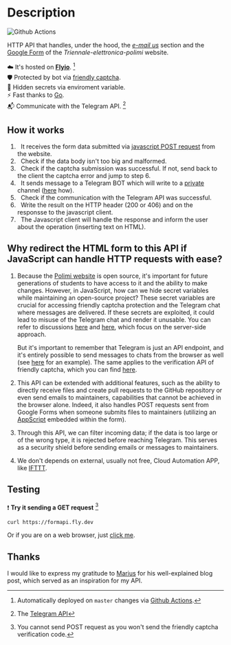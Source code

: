 # Description

![Github Actions](https://github.com/TIT8/go-api/actions/workflows/fly.yml/badge.svg)

HTTP API that handles, under the hood, the [_e-mail us_](https://triennale-elettronica-polimi.netlify.app/contact/#e-mail-us) section and the [Google Form](https://docs.google.com/forms/d/e/1FAIpQLSfXDekNQoiSoKHrhhTwierImnB-j7miit-LFZIWr0wCGGVYlg/viewform) of the _Triennale-elettronica-polimi_ website.   

☁️ It's hosted on **[Flyio](https://fly.io/)**. [^1]  
🛡️ Protected by bot via [friendly captcha](https://friendlycaptcha.com/).  
👻 Hidden secrets via enviroment variable.  
⚡ Fast thanks to [Go](https://go.dev/).  
📬 Communicate with the Telegram API. [^2]

[^1]: Automatically deployed on `master` changes via [Github Actions](https://github.com/TIT8/go-api/actions/workflows/fly.yml).  
[^2]: The [Telegram API](https://core.telegram.org/)

## How it works

1. &nbsp; It receives the form data submitted via [javascript POST request](https://github.com/valerionew/triennale-elettronica-polimi/blob/master/layouts/shortcodes/contact.html#L58) from the website.
2. &nbsp; Check if the data body isn't too big and malformed.
3. &nbsp; Check if the captcha submission was successful. If not, send back to the client the captcha error and jump to step 6.
4. &nbsp; It sends message to a Telegram BOT which will write to a <ins>private</ins> channel ([here](https://stackoverflow.com/questions/33858927/how-to-obtain-the-chat-id-of-a-private-telegram-channel) how).
5. &nbsp; Check if the communication with the Telegram API was successful.
6. &nbsp; Write the result on the HTTP header (200 or 406) and on the responsse to the javascript client.
7. &nbsp; The Javascript client will handle the response and inform the user about the operation (inserting text on HTML).

## Why redirect the HTML form to this API if JavaScript can handle HTTP requests with ease?

1. Because the [Polimi website](https://github.com/valerionew/triennale-elettronica-polimi) is open source, it's important for future generations of students to have access to it and the ability to make changes. However, in JavaScript, how can we hide secret variables while maintaining an open-source project? These secret variables are crucial for accessing friendly captcha protection and the Telegram chat where messages are delivered. If these secrets are exploited, it could lead to misuse of the Telegram chat and render it unusable. You can refer to discussions [here](https://stackoverflow.com/questions/28890783/how-do-i-hide-a-variable-value-in-javascript) and [here](https://stackoverflow.com/questions/8520626/how-it-is-possible-to-not-expose-you-secret-key-with-a-javascript-oauth-library), which focus on the server-side approach. 

   But it's important to remember that Telegram is just an API endpoint, and it's entirely possible to send messages to chats from the browser as well (see [here](https://stackoverflow.com/questions/73084236/send-message-to-telegram-through-html-form-using-javascript) for an example). The same applies to the verification API of friendly captcha, which you can find [here](https://docs.friendlycaptcha.com/#/verification_api).

2. This API can be extended with additional features, such as the ability to directly receive files and create pull requests to the GitHub repository or even send emails to maintainers, capabilities that cannot be achieved in the browser alone. Indeed, it also handles POST requests sent from Google Forms when someone submits files to maintainers (utilizing an [AppScript](https://github.com/TIT8/go-api/blob/master/Post.gs) embedded within the form).

3. Through this API, we can filter incoming data; if the data is too large or of the wrong type, it is rejected before reaching Telegram. This serves as a security shield before sending emails or messages to maintainers.

4. We don't depends on external, usually not free, Cloud Automation APP, like [IFTTT](https://ifttt.com/explore).

## Testing

❗ **Try it sending a GET request** [^3]
```
curl https://formapi.fly.dev
```

Or if you are on a web browser, just [click me](https://formapi.fly.dev).

[^3]: You cannot send POST request as you won't send the friendly captcha verification code. 


## Thanks

I would like to express my gratitude to [Marius](https://medium.com/geekculture/how-to-use-go-to-send-telegram-messages-to-your-phone-a819bdf7f35c) for his well-explained blog post, which served as an inspiration for my API.
